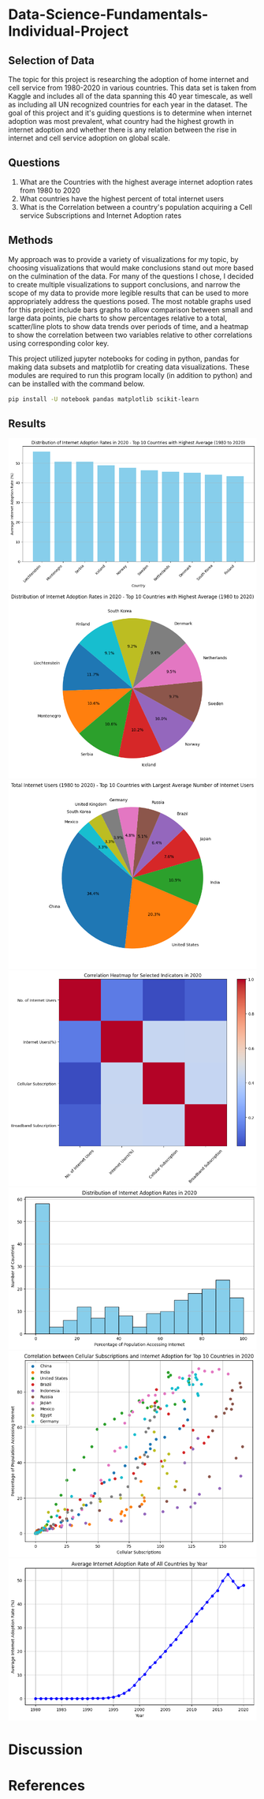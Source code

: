 # Data-Science-Fundamentals-Individual-Project



## Selection of Data
The topic for this project is researching the adoption of home internet and cell service from 1980-2020 in various countries. This data set is taken from Kaggle and includes all of the data spanning this 40 year timescale, as well as including all UN recognized countries for each year in the dataset. The goal of this project and it's guiding questions is to determine when internet adoption was most prevalent, what country had the highest growth in internet adoption and whether there is any relation between the rise in internet and cell service adoption on  global scale.

## Questions
1. What are the Countries with the highest average internet adoption rates from 1980 to 2020
2. What countries have the highest percent of total internet users 
3. What is the Correlation between a country's population acquiring a Cell service Subscriptions and Internet Adoption rates

## Methods
My approach was to provide a variety of visualizations for my topic, by choosing visualizations that would make conclusions stand out more based on the culmination of the data. For many of the questions I chose, I decided to create multiple visualizations to support conclusions, and narrow the scope of my data to provide more legible results that can be used to more appropriately address the questions posed. The most notable graphs used for this project include bars graphs to allow comparison between small and large data points, pie charts to show percentages relative to a total, scatter/line plots to show data trends over periods of time, and a heatmap to show the correlation between two variables relative to other correlations using  corresponding color key.

This project utilized jupyter notebooks for coding in python, pandas for making data subsets and matplotlib for creating data visualizations. These modules are required to run this program locally (in addition to python) and can be installed with the command below.
```bash
pip install -U notebook pandas matplotlib scikit-learn
```


## Results
![first graph](graphs/one.png)
![second graph](graphs/two.png)
![third graph](graphs/three.png)
![fourth graph](graphs/four.png)
![fifth graph](graphs/five.png)
![sixth graph](graphs/six.png)
![seventh graph](graphs/seven.png)

# Discussion

# References
